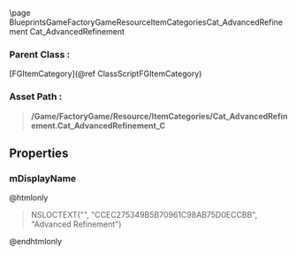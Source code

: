 \page BlueprintsGameFactoryGameResourceItemCategoriesCat_AdvancedRefinement Cat_AdvancedRefinement
### Parent Class :
[FGItemCategory](@ref ClassScriptFGItemCategory)
### Asset Path :
<b><blockquote>/Game/FactoryGame/Resource/ItemCategories/Cat_AdvancedRefinement.Cat_AdvancedRefinement_C</blockquote></b>
## Properties

### mDisplayName
@htmlonly
<blockquote>NSLOCTEXT("", "CCEC275349B5B70961C98AB75D0ECCBB", "Advanced Refinement")</blockquote>
@endhtmlonly

